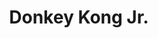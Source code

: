---
layout: video
series: Mike and Bootsy
episode: 7
title: Donkey Kong Jr.
permalink: /mike-and-bootsy/episode-7
video_id: VuZOu8Vs_eI
release_date: 2016-02-04
platforms:
  - Nintendo Entertainment System
short_platforms:
  - NES
thumbnails:
games:
  - Donkey Kong Jr.
current_description: |
  Mike and Bootsy play Donkey Kong Jr. on NES.
---